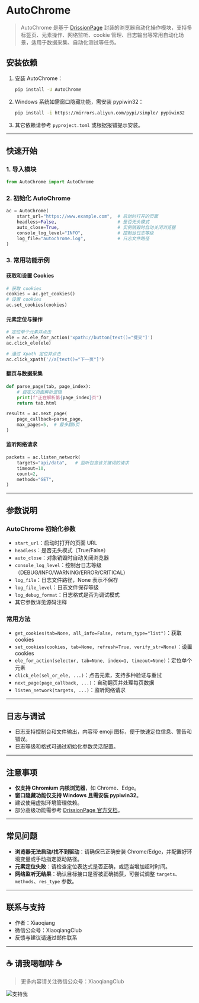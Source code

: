 # AutoChrome

> AutoChrome 是基于 [DrissionPage](https://drissionpage.cn/) 封装的浏览器自动化操作模块，支持多标签页、元素操作、网络监听、cookie 管理、日志输出等常用自动化场景，适用于数据采集、自动化测试等任务。

## 安装依赖

1. 安装 AutoChrome：
   ```bash
   pip install -U AutoChrome
   ```
2. Windows 系统如需窗口隐藏功能，需安装 pypiwin32：
   ```bash
   pip install -i https://mirrors.aliyun.com/pypi/simple/ pypiwin32
   ```
3. 其它依赖请参考 `pyproject.toml` 或根据报错提示安装。

---

## 快速开始

### 1. 导入模块

```python
from AutoChrome import AutoChrome
```

### 2. 初始化 AutoChrome

```python
ac = AutoChrome(
    start_url="https://www.example.com",  # 启动时打开的页面
    headless=False,                       # 是否无头模式
    auto_close=True,                      # 实例销毁时自动关闭浏览器
    console_log_level="INFO",             # 控制台日志等级
    log_file="autochrome.log",            # 日志文件路径
)
```

### 3. 常用功能示例

#### 获取和设置 Cookies

```python
# 获取 cookies
cookies = ac.get_cookies()
# 设置 cookies
ac.set_cookies(cookies)
```

#### 元素定位与操作

```python
# 定位单个元素并点击
ele = ac.ele_for_action('xpath://button[text()="提交"]')
ac.click_ele(ele)

# 通过 Xpath 定位并点击
ac.click_xpath('//a[text()="下一页"]')
```

#### 翻页与数据采集

```python
def parse_page(tab, page_index):
    # 自定义页面解析逻辑
    print(f"正在解析第{page_index}页")
    return tab.html

results = ac.next_page(
    page_callback=parse_page,
    max_pages=5,  # 最多翻5页
)
```

#### 监听网络请求

```python
packets = ac.listen_network(
    targets="api/data",   # 监听包含该关键词的请求
    timeout=10,
    count=2,
    methods="GET",
)
```

---

## 参数说明

### AutoChrome 初始化参数

- `start_url`：启动时打开的页面 URL
- `headless`：是否无头模式（True/False）
- `auto_close`：对象销毁时自动关闭浏览器
- `console_log_level`：控制台日志等级（DEBUG/INFO/WARNING/ERROR/CRITICAL）
- `log_file`：日志文件路径，None 表示不保存
- `log_file_level`：日志文件保存等级
- `log_debug_format`：日志格式是否为调试模式
- 其它参数详见源码注释

### 常用方法

- `get_cookies(tab=None, all_info=False, return_type="list")`：获取 cookies
- `set_cookies(cookies, tab=None, refresh=True, verify_str=None)`：设置 cookies
- `ele_for_action(selector, tab=None, index=1, timeout=None)`：定位单个元素
- `click_ele(sel_or_ele, ...)`：点击元素，支持多种验证与重试
- `next_page(page_callback, ...)`：自动翻页并处理每页数据
- `listen_network(targets, ...)`：监听网络请求

---

## 日志与调试

- 日志支持控制台和文件输出，内容带 emoji 图标，便于快速定位信息、警告和错误。
- 日志等级和格式可通过初始化参数灵活配置。

---

## 注意事项

- **仅支持 Chromium 内核浏览器**，如 Chrome、Edge。
- **窗口隐藏功能仅支持 Windows 且需安装 pypiwin32**。
- 建议使用虚拟环境管理依赖。
- 部分高级功能需参考 [DrissionPage 官方文档](https://drissionpage.cn/)。

---

## 常见问题

- **浏览器无法启动/找不到驱动**：请确保已正确安装 Chrome/Edge，并配置好环境变量或手动指定驱动路径。
- **元素定位失败**：请检查定位表达式是否正确，或适当增加超时时间。
- **网络监听无结果**：确认目标接口是否被正确捕获，可尝试调整 `targets`、`methods`、`res_type` 参数。

---

## 联系与支持

- 作者：Xiaoqiang
- 微信公众号：XiaoqiangClub
- 反馈与建议请通过邮件联系

---

## ☕ 请我喝咖啡 ☕

> 更多内容请关注微信公众号：XiaoqiangClub

![支持我](https://gitee.com/xiaoqiangclub/xiaoqiangapps/raw/master/images/xiaoqiangclub_ad.png)
